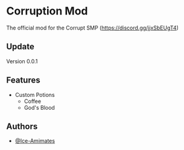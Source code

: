 
# Corruption Mod

The official mod for the Corrupt SMP (https://discord.gg/jjxSbEUgT4)

## Update
Version 0.0.1
## Features

- Custom Potions
    - Coffee
    - God's Blood
## Authors

- [@Ice-Amimates](https://github.com/Ice-Animates)
